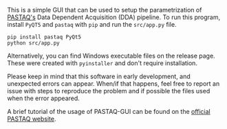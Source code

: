 This is a simple GUI that can be used to setup the parametrization of
[PASTAQ's][pastaq]
Data Dependent Acquisition (DDA) pipeline. To run this program, install `PyQT5`
and `pastaq` with `pip` and run the `src/app.py` file.

```
pip install pastaq PyQt5
python src/app.py
```

Alternatively, you can find Windows executable files on the release page. These
were created with `pyinstaller` and don't require installation.

Please keep in mind that this software in early development, and unexpected
errors can appear. When/if that happens, feel free to report an issue with steps
to reproduce the problem and if possible the files used when the error appeared.

A brief tutorial of the usage of PASTAQ-GUI can be found on the [official PASTAQ
website][gui-tutorial].

[pastaq]: https://github.com/PASTAQ-MS/PASTAQ
[gui-tutorial]: https://pastaq.horvatovichlab.com/gui-tutorial/index.html
